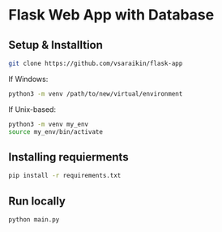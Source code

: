 # Flask Web App with Database

## Setup & Installtion

```bash
git clone https://github.com/vsaraikin/flask-app
```

If Windows:

```bash
python3 -m venv /path/to/new/virtual/environment
```

If Unix-based:

```bash
python3 -m venv my_env
source my_env/bin/activate
```

## Installing requierments
```bash
pip install -r requirements.txt
```

## Run locally
```bash
python main.py
```